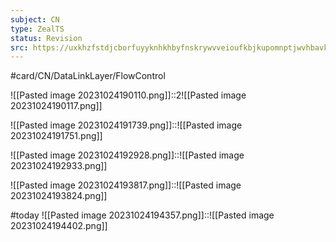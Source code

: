 ```yaml
---
subject: CN
type: ZealTS
status: Revision
src: https://uxkhzfstdjcborfuyyknhkhbyfnskrywvveioufkbjkupomnptjwvhbavkysuhi.vercel.app/solution.html?testId=626a31e2f1b00b4d80154b06&test_id=27
---
```

#card/CN/DataLinkLayer/FlowControl 

![[Pasted image 20231024190110.png]]::2![[Pasted image 20231024190117.png]] <!--SR:!2023-11-13,16,290-->


![[Pasted image 20231024191739.png]]::![[Pasted image 20231024191751.png]] <!--SR:!2023-12-07,29,270-->


![[Pasted image 20231024192928.png]]::![[Pasted image 20231024192933.png]] <!--SR:!2023-11-12,15,290-->


![[Pasted image 20231024193817.png]]::![[Pasted image 20231024193824.png]] <!--SR:!2023-11-10,11,276-->


#today ![[Pasted image 20231024194357.png]]::![[Pasted image 20231024194402.png]] <!--SR:!2023-10-31,4,276-->